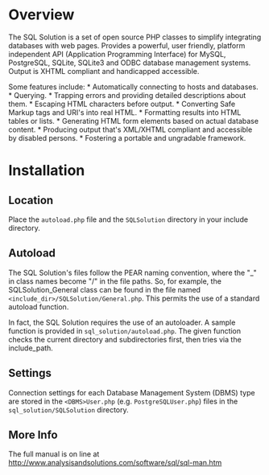 Overview
========

The SQL Solution is a set of open source PHP classes to simplify integrating
databases with web pages.  Provides a powerful, user friendly, platform
independent API (Application Programming Interface) for MySQL, PostgreSQL,
SQLite, SQLite3 and ODBC database management systems.  Output is XHTML
compliant and handicapped accessible.

Some features include:
	* Automatically connecting to hosts and databases.
	* Querying.
	* Trapping errors and providing detailed descriptions about them.
	* Escaping HTML characters before output.
	* Converting Safe Markup tags and URI's into real HTML.
	* Formatting results into HTML tables or lists.
	* Generating HTML form elements based on actual database content.
	* Producing output that's XML/XHTML compliant and accessible by disabled
	  persons.
	* Fostering a portable and ungradable framework.


Installation
============
Location
--------
Place the `autoload.php` file and the `SQLSolution` directory in your include
directory.

Autoload
--------
The SQL Solution's files follow the PEAR naming convention, where the "_"
in class names become "/" in the file paths.  So, for example, the
SQLSolution_General class can be found in the file named
`<include_dir>/SQLSolution/General.php`.  This permits the use of a standard
autoload function.

In fact, the SQL Solution requires the use of an autoloader.  A sample
function is provided in `sql_solution/autoload.php`.  The given function
checks the current directory and subdirectories first, then tries via the
include_path.

Settings
--------
Connection settings for each Database Management System (DBMS) type are
stored in the `<DBMS>User.php` (e.g. `PostgreSQLUser.php`) files in the
`sql_solution/SQLSolution` directory.

More Info
---------
The full manual is on line at
http://www.analysisandsolutions.com/software/sql/sql-man.htm
